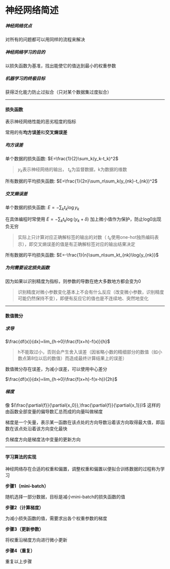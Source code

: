 # 神经网络简述

##### 神经网络优点

对所有的问题都可以用同样的流程来解决

##### 神经网络学习的目的

以损失函数为基准，找出能使它的值达到最小的权重参数

##### 机器学习的终极目标

获得泛化能力防止过拟合（只对某个数据集过度拟合）

---

#### 损失函数

表示神经网络性能的恶劣程度的指标

常用的有**均方误差**和**交叉熵误差**

##### 均方误差

单个数据的损失函数: $E=\frac{1}{2}\sum_k(y_k-t_k)^2$

> $y_k$表示神经网络的输出， $t_k$为监督数据，k为数据的维数

所有数据的平均损失函数: $E=\frac{1}{2n}\sum_n\sum_k(y_{nk}-t_{nk})^2$

##### 交叉熵误差

单个数据的损失函数: $E=-\sum_kt_k\log{y_k}$

在具体编程时常使用 $E=-\sum_kt_k\log{(y_k+\delta)}$ 加上微小值作为保护，防止log0出现负无穷

> 实际上只计算对应正确解标签的输出的对数（ $t_k$使用one-hot独热编码表示），即交叉熵误差的值是有正确解标签对应的输出结果决定

所有数据的平均损失函数: $E=-\frac{1}{n}\sum_n\sum_kt_{nk}\log{y_{nk}}$

##### 为何需要设定损失函数

因为如果以识别精度为指标，则参数的导数在绝大多数地方都会变为0

> 识别精度对微小参数变化基本上不会有什么反应（改变微小参数，识别精度可能仍然保持不变），即便有反应它的值也是不连续地、突然地变化
---

#### 数值微分

##### 求导

$\frac{df(x)}{dx}=lim_{h->0}\frac{f(x+h)-f(x)}{h}$

> h不能取过小，否则会产生舍入误差（因省略小数的精细部分的数值（如小数点第8位以后的数值）而造成最终计算结果上的误差）

数值微分存在误差，为减小误差，可以使用中心差分

$\frac{df(x)}{dx}=lim_{h->0}\frac{f(x+h)-f(x-h)}{2h}$

##### 梯度

像 $(\frac{\partial{f}}{\partial{x_0}},\frac{\partial{f}}{\partial{x_1}})$ 这样的由函数全部变量的偏导数汇总而成的向量叫做梯度

梯度是一个矢量，表示某一函数在该点处的方向导数沿着该方向取得最大值，即函数在该点处沿着该方向变化最快

负梯度方向是梯度法中变量的更新方向

---

#### 学习算法的实现

神经网络存在合适的权重和偏置，调整权重和偏置以便拟合训练数据的过程称为学习

**步骤1（mini-batch）**

随机选择一部分数据，目标是减小mini-batch的损失函数的值

**步骤2（计算梯度）**

为减小损失函数的值，需要求出各个权重参数的梯度

**步骤3（更新参数）**

将权重沿梯度方向进行微小更新

**步骤4（重复）**

重复以上步骤



